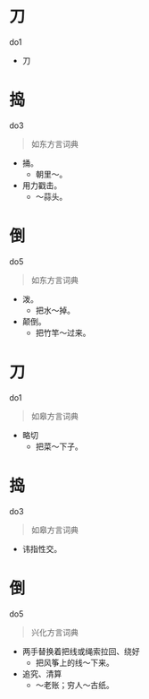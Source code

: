 # 刀
do1
- 刀

# 捣
do3
> 如东方言词典
- 捅。
  - 朝里～。
- 用力戳击。
  - ～蒜头。

# 倒
do5
> 如东方言词典
- 泼。
  - 把水～掉。
- 颠倒。
  - 把竹竿～过来。

# 刀
do1
> 如皋方言词典
- 略切
  - 把菜～下子。

# 捣
do3
> 如皋方言词典
- 讳指性交。

# 倒
do5
> 兴化方言词典
- 两手替换着把线或绳索拉回、绕好
  - 把风筝上的线～下来。
- 追究、清算
  - ～老账；穷人～古纸。
